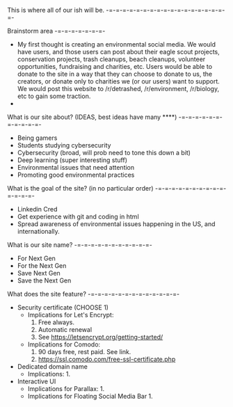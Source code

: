 This is where all of our ish will be. 
-=-=-=-=-=-=-=-=-=-=-=-=-=-=-=-=-=-=-

Brainstorm area
-=-=-=-=-=-=-=-
* My first thought is creating an environmental social media. We would have users, 
and those users can post about their eagle scout projects, conservation projects,
trash cleanups, beach cleanups, volunteer opportunities, fundraising and charities, etc.
Users would be able to donate to the site in a way that they can choose to donate to us,
the creators, or donate only to charities we (or our users) want to support. We would post
this website to /r/detrashed, /r/environment, /r/biology, etc to gain some traction.
* 


What is our site about? (IDEAS, best ideas have many ****)
-=-=-=-=-=-=-=-=-=-=-=-
* Being gamers
* Students studying cybersecurity
* Cybersecurity (broad, will prob need to tone this down a bit)
* Deep learning (super interesting stuff)
* Environmental issues that need attention
* Promoting good environmental practices

What is the goal of the site? (in no particular order)
-=-=-=-=-=-=-=-=-=-=-=-=-=-=-
* Linkedin Cred
* Get experience with git and coding in html
* Spread awareness of environmental issues happening in the US, and internationally.


What is our site name?
-=-=-=-=-=-=-=-=-=-=-=-
* For Next Gen
* For the Next Gen
* Save Next Gen
* Save the Next Gen



What does the site feature?
-=-=-=-=-=-=-=-=-=-=-=-=-=-
* Security certificate (CHOOSE 1)
    - Implications for Let's Encrypt:
        1. Free always.
        2. Automatic renewal
        3. See https://letsencrypt.org/getting-started/
    - Implications for Comodo:
        1. 90 days free, rest paid. See link.
        2. https://ssl.comodo.com/free-ssl-certificate.php
* Dedicated domain name
    - Implications:
        1. 
* Interactive UI
    - Implications for Parallax:
        1. 
    - Implications for Floating Social Media Bar
        1. 